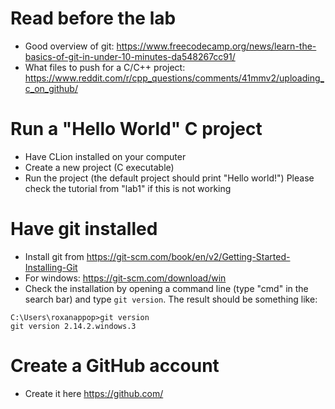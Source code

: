 # Read before the lab

* Good overview of git: https://www.freecodecamp.org/news/learn-the-basics-of-git-in-under-10-minutes-da548267cc91/ 
* What files to push for a C/C++ project: https://www.reddit.com/r/cpp_questions/comments/41mmv2/uploading_c_on_github/

# Run a "Hello World" C project
* Have CLion installed on your computer
* Create a new project (C executable)
* Run the project (the default project should print "Hello world!")
Please check the tutorial from "lab1" if this is not working

# Have git installed
* Install git from https://git-scm.com/book/en/v2/Getting-Started-Installing-Git      
* For windows: https://git-scm.com/download/win
* Check the installation by opening a command line (type "cmd" in the search bar) and type ```git version```. The result should be something like:
```
C:\Users\roxanappop>git version
git version 2.14.2.windows.3
```

# Create a GitHub account
* Create it here https://github.com/
